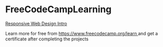 # FreeCodeCampLearning

<a href="https://github.com/frankjam/FreeCodeCampLearning/tree/main/RWD">Responsive Web Design Intro </a>

<p> Learn more for free from <a href="https://www.freecodecamp.org/learn"> https://www.freecodecamp.org/learn </a> and get a certificate after completing the projects  </p>